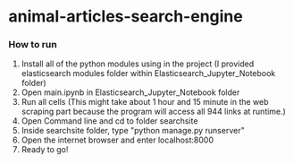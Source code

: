 # animal-articles-search-engine
### How to run  
1. Install all of the python modules using in the project (I provided elasticsearch modules folder within Elasticsearch_Jupyter_Notebook folder)
2. Open main.ipynb in Elasticsearch_Jupyter_Notebook folder
3. Run all cells (This might take about 1 hour and 15 minute in the web scraping part because the program will access all 944 links at runtime.)
4. Open Command line and cd to folder searchsite
5. Inside searchsite folder, type "python manage.py runserver"
6. Open the internet browser and enter localhost:8000 
7. Ready to go!
